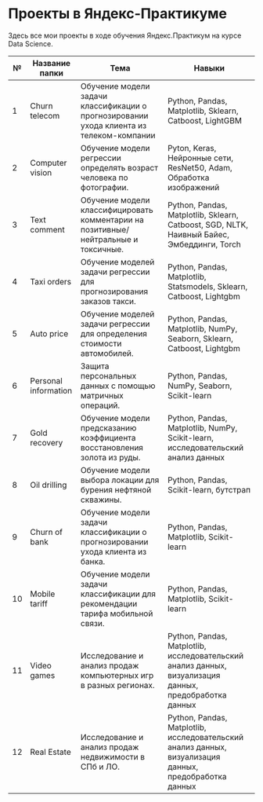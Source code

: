 # Проекты в Яндекс-Практикуме

Здесь все мои проекты в ходе обучения Яндекс.Практикум на курсе Data Science.

| **№** 	| **Название папки**   	| **Тема**                                                                            	| **Навыки**                                                                                        	|
|-------	|----------------------	|-------------------------------------------------------------------------------------	|---------------------------------------------------------------------------------------------------	|
| 1     	| Churn telecom      	| Обучение модели задачи классификации о прогнозировании ухода клиента из телеком-компании                 	| Python, Pandas, Matplotlib, Sklearn, Catboost, LightGBM                                                                                      	|
| 2     	| Computer vision      	| Обучение модели регрессии определять возраст человека по фотографии.                 	| Pyton, Keras, Нейронные сети, ResNet50, Adam, Обработка изображений                                                                                      	|
| 3     	| Text comment        	| Обучение модели классифицировать комментарии на позитивные/нейтральные и токсичные. 	| Python, Pandas, Matplotlib, Sklearn, Catboost, SGD, NLTK, Наивный Байес, Эмбеддинги, Torch                 	|
| 4     	| Taxi orders          	| Обучение моделей задачи регрессии для прогнозирования заказов такси.                	| Python, Pandas, Matplotlib, Statsmodels, Sklearn, Catboost, Lightgbm                                    	|
| 5     	| Auto price           	| Обучение моделей задачи регрессии для определения стоимости автомобилей.            	| Python, Pandas, Matplotlib, NumPy, Seaborn, Sklearn, Catboost, Lightgbm                                  	|
| 6     	| Personal information 	| Защита персональных данных с помощью матричных операций.                            	| Python, Pandas, NumPy, Seaborn, Scikit-learn                                                          	|
| 7     	| Gold recovery        	| Обучение модели предсказанию коэффициента восстановления золота из руды.            	| Python, Pandas, Matplotlib, NumPy, Scikit-learn, исследовательский анализ данных                       	|
| 8     	| Oil drilling         	| Обучение модели выбора локации для бурения нефтяной скважины.                       	| Python, Pandas, Scikit-learn, бутстрап                                                               	|
| 9     	| Churn of bank        	| Обучение модели задачи классификации о прогнозировании ухода клиента из банка.      	| Python, Pandas, Matplotlib, Scikit-learn                                                             	|
| 10     	| Mobile tariff        	| Обучение модели задачи классификации для рекомендации тарифа мобильной связи.       	| Python, Pandas, Matplotlib, Scikit-learn                                                             	|
| 11    	| Video games          	| Исследование и анализ продаж компьютерных игр в разных регионах.                    	| Python, Pandas, Matplotlib, исследовательский анализ данных, визуализация данных, предобработка данных 	|
| 12    	| Real Estate          	| Исследование и анализ продаж недвижимости в СПб и ЛО.                               	| Python, Pandas, Matplotlib, исследовательский анализ данных, визуализация данных, предобработка данных